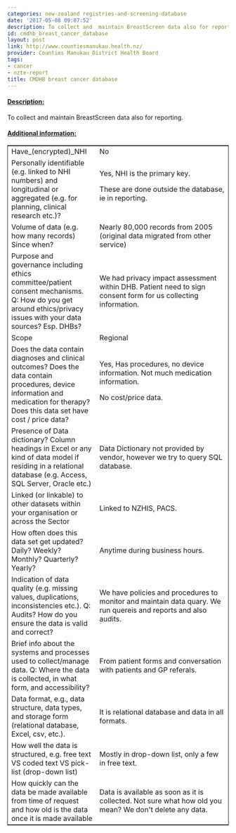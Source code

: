 ```yaml
---
categories: new-zealand registries-and-screening-database
date: '2017-05-08 09:07:52'
description: To collect and  maintain BreastScreen data also for reporting.
id: cmdhb_breast_cancer_database
layout: post
link: http://www.countiesmanukau.health.nz/
provider: Counties Manukau District Health Board
tags:
- cancer
- nzte-report
title: CMDHB breast cancer database
---
```



 <h4> <u>Description:</u> </h4>
To collect and  maintain BreastScreen data also for reporting.
 <h4> <u>Additional information:</u> </h4>
 <table style="border: 1px solid">
 <tr> <td width="40%">Have_(encrypted)_NHI</td> <td>No</td> </tr>
 <tr> <td width="40%">Personally identifiable (e.g. linked to NHI numbers) and longitudinal or aggregated (e.g. for planning, clinical research etc.)?</td> <td>Yes, NHI is the primary key.

These are done outside the database, ie in reporting.</td> </tr>
 <tr> <td width="40%">Volume of data (e.g. how many records)
Since when?</td> <td>Nearly 80,000 records from 2005 (original data migrated from other service)</td> </tr>
 <tr> <td width="40%">Purpose and governance including ethics committee/patient consent mechanisms. Q: How do you get around ethics/privacy issues with your data sources? Esp. DHBs?</td> <td>We had privacy impact assessment within DHB. Patient need to sign consent form for us collecting information.</td> </tr>
 <tr> <td width="40%">Scope</td> <td>Regional</td> </tr>
 <tr> <td width="40%">Does the data contain diagnoses and clinical outcomes?
Does the data contain procedures, device information and medication for therapy?
Does this data set have cost / price data?</td> <td>Yes,
Has procedures, no device information. Not much medication information.

No cost/price data.</td> </tr>
 <tr> <td width="40%">Presence of Data dictionary? Column headings in Excel or any kind of data model if residing in a relational database (e.g. Access, SQL Server, Oracle etc.) </td> <td>Data Dictionary not provided by vendor, however we try to query SQL database.</td> </tr>
 <tr> <td width="40%">Linked (or linkable) to other datasets within your organisation or across the Sector</td> <td>Linked to NZHIS, PACS.</td> </tr>
 <tr> <td width="40%">How often does this data set get updated? Daily? Weekly? Monthly? Quarterly? Yearly?</td> <td>Anytime during business hours.</td> </tr>
 <tr> <td width="40%">Indication of data quality (e.g. missing values, duplications, inconsistencies etc.). Q: Audits? How do you ensure the data is valid and correct?</td> <td>We have policies and procedures to monitor and maintain data quary. We run quereis and reports and also audits.</td> </tr>
 <tr> <td width="40%">Brief info about the systems and processes used to collect/manage data. Q: Where the data is collected, in what form, and accessibility?</td> <td>From patient forms and conversation with patients and GP referals.</td> </tr>
 <tr> <td width="40%">Data format, e.g., data structure, data types, and storage form (relational database, Excel, csv, etc.).</td> <td>It is relational database and data in all formats.</td> </tr>
 <tr> <td width="40%">How well the data is structured, e.g. free text VS coded text VS pick-list (drop-down list)</td> <td>Mostly in drop-down list, only a few in free text.</td> </tr>
 <tr> <td width="40%">How quickly can the data be made available from time of request and how old is the data once it is made available</td> <td>Data is available as soon as it is collected. Not sure what how old you mean? We don't delete any data.</td> </tr>
 </table>